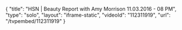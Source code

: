 {
    "title": "HSN | Beauty Report with Amy Morrison 11.03.2016 - 08 PM",
    "type": "solo",
    "layout": "iframe-static",
    "videoId": "112311919",
    "url": "\/tvpembed\/112311919"
}
